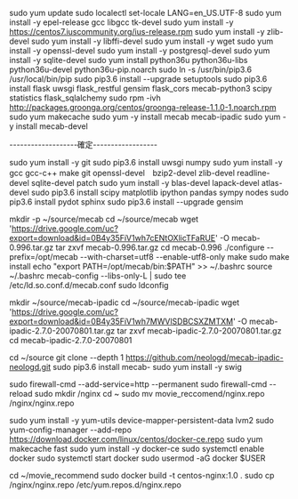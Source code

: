 sudo yum update
sudo localectl set-locale LANG=en_US.UTF-8
sudo yum install -y epel-release gcc libgcc tk-devel
sudo yum install -y https://centos7.iuscommunity.org/ius-release.rpm
sudo yum install -y zlib-devel
sudo yum install -y libffi-devel
sudo yum install -y wget
sudo yum install -y openssl-devel
sudo yum install -y postgresql-devel
sudo yum install -y sqlite-devel
sudo yum install python36u python36u-libs python36u-devel python36u-pip.noarch
sudo ln -s /usr/bin/pip3.6 /usr/local/bin/pip
sudo pip3.6 install --upgrade setuptools
sudo pip3.6 install flask uwsgi flask_restful gensim flask_cors mecab-python3 scipy statistics flask_sqlalchemy
sudo rpm -ivh http://packages.groonga.org/centos/groonga-release-1.1.0-1.noarch.rpm
sudo yum makecache
sudo yum -y install mecab mecab-ipadic
sudo yum -y install mecab-devel

-------------------確定------------------

sudo yum install -y git
sudo pip3.6 install uwsgi numpy
sudo yum install -y gcc gcc-c++ make git openssl-devel　bzip2-devel zlib-devel readline-devel sqlite-devel patch
sudo yum install -y blas-devel lapack-devel atlas-devel
sudo pip3.6 install scipy matplotlib ipython pandas sympy nodes
sudo pip3.6 install pydot sphinx
sudo pip3.6 install --upgrade gensim

mkdir -p ~/source/mecab
cd ~/source/mecab
wget 'https://drive.google.com/uc?export=download&id=0B4y35FiV1wh7cENtOXlicTFaRUE' -O mecab-0.996.tar.gz
tar zxvf mecab-0.996.tar.gz
cd mecab-0.996
./configure --prefix=/opt/mecab --with-charset=utf8 --enable-utf8-only
make
sudo make install
echo "export PATH=/opt/mecab/bin:\$PATH" >> ~/.bashrc
source ~/.bashrc
mecab-config --libs-only-L | sudo tee /etc/ld.so.conf.d/mecab.conf
sudo ldconfig

mkdir ~/source/mecab-ipadic
cd ~/source/mecab-ipadic
wget 'https://drive.google.com/uc?export=download&id=0B4y35FiV1wh7MWVlSDBCSXZMTXM' -O mecab-ipadic-2.7.0-20070801.tar.gz
tar zxvf mecab-ipadic-2.7.0-20070801.tar.gz
cd mecab-ipadic-2.7.0-20070801

cd ~/source
git clone --depth 1 https://github.com/neologd/mecab-ipadic-neologd.git
sudo pip3.6 install mecab-
sudo yum install -y swig
<!-- model.vecの送信が問題 情報オチ？-->

sudo firewall-cmd --add-service=http --permanent
sudo firewall-cmd --reload
sudo mkdir /nginx
cd ~
sudo mv movie_reccomend/nginx.repo /nginx/nginx.repo

sudo yum install -y yum-utils device-mapper-persistent-data lvm2
sudo yum-config-manager --add-repo https://download.docker.com/linux/centos/docker-ce.repo
sudo yum makecache fast
sudo yum install -y docker-ce
sudo systemctl enable docker
sudo systemctl start docker
sudo usermod -aG docker $USER

cd ~/movie_recommend
sudo docker build -t centos-nginx:1.0 .
sudo cp /nginx/nginx.repo /etc/yum.repos.d/nginx.repo

